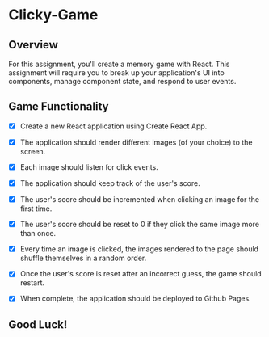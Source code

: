 # Clicky-Game

## Overview

For this assignment, you'll create a memory game with React. This assignment will require you to break up your application's UI into components, manage component state, and respond to user events.

## Game Functionality

- [x] Create a new React application using Create React App.

- [x] The application should render different images (of your choice) to the screen. 

- [x] Each image should listen for click events.

- [x] The application should keep track of the user's score. 

- [x] The user's score should be incremented when clicking an image for the first time. 

- [x] The user's score should be reset to 0 if they click the same image more than once.

- [x] Every time an image is clicked, the images rendered to the page should shuffle themselves in a random order.

- [x] Once the user's score is reset after an incorrect guess, the game should restart.

- [x] When complete, the application should be deployed to Github Pages.

## Good Luck!